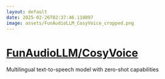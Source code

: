 ```yaml
---
layout: default
date: 2025-02-26T02:37:46.118097
image: assets/FunAudioLLM_CosyVoice_cropped.png
---
```


# [FunAudioLLM/CosyVoice](https://github.com/FunAudioLLM/CosyVoice)

Multilingual text-to-speech model with zero-shot capabilities
